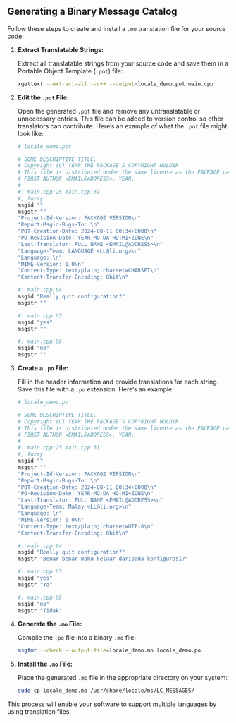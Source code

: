 ## Generating a Binary Message Catalog

Follow these steps to create and install a `.mo` translation file for your source code:

1. **Extract Translatable Strings:**

   Extract all translatable strings from your source code and save them in a Portable Object Template (`.pot`) file:

   ```bash
   xgettext --extract-all --c++ --output=locale_demo.pot main.cpp
   ```

2. **Edit the `.pot` File:**

   Open the generated `.pot` file and remove any untranslatable or unnecessary entries. This file can be added to version control so other translators can contribute. Here’s an example of what the `.pot` file might look like:

   ```bash
   # locale_demo.pot

   # SOME DESCRIPTIVE TITLE.
   # Copyright (C) YEAR THE PACKAGE'S COPYRIGHT HOLDER
   # This file is distributed under the same license as the PACKAGE package.
   # FIRST AUTHOR <EMAIL@ADDRESS>, YEAR.
   #
   #: main.cpp:25 main.cpp:31
   #, fuzzy
   msgid ""
   msgstr ""
   "Project-Id-Version: PACKAGE VERSION\n"
   "Report-Msgid-Bugs-To: \n"
   "POT-Creation-Date: 2024-08-11 00:34+0000\n"
   "PO-Revision-Date: YEAR-MO-DA HO:MI+ZONE\n"
   "Last-Translator: FULL NAME <EMAIL@ADDRESS>\n"
   "Language-Team: LANGUAGE <LL@li.org>\n"
   "Language: \n"
   "MIME-Version: 1.0\n"
   "Content-Type: text/plain; charset=CHARSET\n"
   "Content-Transfer-Encoding: 8bit\n"

   #: main.cpp:64
   msgid "Really quit configuration?"
   msgstr ""

   #: main.cpp:65
   msgid "yes"
   msgstr ""

   #: main.cpp:66
   msgid "no"
   msgstr ""
   ```

3. **Create a `.po` File:**

   Fill in the header information and provide translations for each string. Save this file with a `.po` extension. Here’s an example:

   ```bash
   # locale_demo.po

   # SOME DESCRIPTIVE TITLE.
   # Copyright (C) YEAR THE PACKAGE'S COPYRIGHT HOLDER
   # This file is distributed under the same license as the PACKAGE package.
   # FIRST AUTHOR <EMAIL@ADDRESS>, YEAR.
   #
   #: main.cpp:25 main.cpp:31
   #, fuzzy
   msgid ""
   msgstr ""
   "Project-Id-Version: PACKAGE VERSION\n"
   "Report-Msgid-Bugs-To: \n"
   "POT-Creation-Date: 2024-08-11 00:34+0000\n"
   "PO-Revision-Date: YEAR-MO-DA HO:MI+ZONE\n"
   "Last-Translator: FULL NAME <EMAIL@ADDRESS>\n"
   "Language-Team: Malay <LL@li.org>\n"
   "Language: \n"
   "MIME-Version: 1.0\n"
   "Content-Type: text/plain; charset=UTF-8\n"
   "Content-Transfer-Encoding: 8bit\n"

   #: main.cpp:64
   msgid "Really quit configuration?"
   msgstr "Benar-benar mahu keluar daripada konfigurasi?"

   #: main.cpp:65
   msgid "yes"
   msgstr "Ya"

   #: main.cpp:66
   msgid "no"
   msgstr "Tidak"
   ```

4. **Generate the `.mo` File:**

   Compile the `.po` file into a binary `.mo` file:

   ```bash
   msgfmt --check --output-file=locale_demo.mo locale_demo.po
   ```

5. **Install the `.mo` File:**

   Place the generated `.mo` file in the appropriate directory on your system:

   ```bash
   sudo cp locale_demo.mo /usr/share/locale/ms/LC_MESSAGES/
   ```

This process will enable your software to support multiple languages by using translation files.
